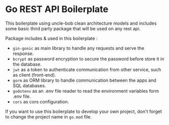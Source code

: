 # Go REST API Boilerplate

This boilerplate using uncle-bob clean architecture models and includes some basic third party package that will be used on any rest api.

Package includes & used in this boilerplate :

- `gin-gonic` as main library to handle any requests and serve the response.
- `bcrypt` as password encryption to secure the password before store it in the database.
- `jwt` as a token to authenticate communication from other service, such as client (front-end).
- `gorm` as ORM library to handle communication between the apps and SQL databases.
- `godotenv` as an .env file reader to read the environment variables form .env file.
- `cors` as cors configuration.

If you want to use this boilerplate to develop your own project, don't forget to change the project name in `go.mod` file.

